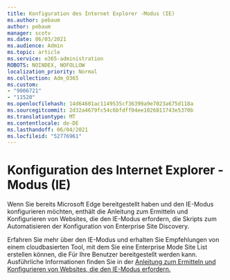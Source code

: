 ```yaml
---
title: Konfiguration des Internet Explorer -Modus (IE)
ms.author: pebaum
author: pebaum
manager: scotv
ms.date: 06/03/2021
ms.audience: Admin
ms.topic: article
ms.service: o365-administration
ROBOTS: NOINDEX, NOFOLLOW
localization_priority: Normal
ms.collection: Adm_O365
ms.custom:
- "9006721"
- "11520"
ms.openlocfilehash: 14d64601ac1149535cf36399a9e7023a675d118a
ms.sourcegitcommit: 2d32a4679fc54c6bfdff04ee1026811743e5370b
ms.translationtype: MT
ms.contentlocale: de-DE
ms.lasthandoff: 06/04/2021
ms.locfileid: "52776961"
---
```

# <a name="internet-explorer-ie-mode-configuration"></a>Konfiguration des Internet Explorer -Modus (IE)

Wenn Sie bereits Microsoft Edge bereitgestellt haben und den IE-Modus konfigurieren möchten, enthält die Anleitung zum Ermitteln und Konfigurieren von Websites, die den IE-Modus erfordern, die Skripts zum Automatisieren der Konfiguration von Enterprise Site Discovery. 

Erfahren Sie mehr über den IE-Modus und erhalten Sie Empfehlungen von einem cloudbasierten Tool, mit dem Sie eine Enterprise Mode Site List erstellen können, die Für Ihre Benutzer bereitgestellt werden kann. Ausführliche Informationen finden Sie in der [Anleitung zum Ermitteln und Konfigurieren von Websites, die den IE-Modus erfordern.](https://admin.microsoft.com/AdminPortal/Home?#/modernonboarding/configureiemode)